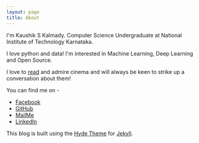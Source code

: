 ```yaml
---
layout: page
title: About
---
```


I'm Kaushik S Kalmady. Computer Science Undergraduate at National Institute of Technology Karnataka. 

I love python and data! I'm interested in Machine Learning, Deep Learning and Open Source.

I love to [read](https://www.goodreads.com/kaushiksk) and admire cinema and will always be keen to strike up a conversation about them!


You can find me on -

* [Facebook](https://www.facebook.com/masterstallion)
* [GitHub](https://www.github.com/kaushiksk)
* [MailMe](mailto:kaushikskalmady@gmail.com)
* [LinkedIn](https://www.in.linkedin.com/in/kaushiksk)

This blog is built using the [Hyde Theme](https://github.com/poole/hyde) for [Jekyll](jekyllrb.com).


